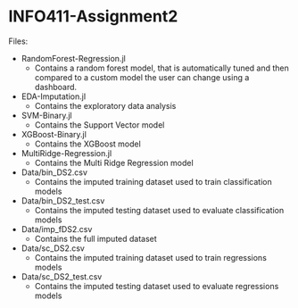 # INFO411-Assignment2

Files:
- RandomForest-Regression.jl
    - Contains a random forest model, that is automatically tuned and then compared to a custom model the user can change using a dashboard.
- EDA-Imputation.jl
    - Contains the exploratory data analysis
- SVM-Binary.jl
    - Contains the Support Vector model
- XGBoost-Binary.jl
    - Contains the XGBoost model
- MultiRidge-Regression.jl
    - Contains the Multi Ridge Regression model
- Data/bin_DS2.csv
    - Contains the imputed training dataset used to train classification models
- Data/bin_DS2_test.csv
    - Contains the imputed testing dataset used to evaluate classification models
- Data/imp_fDS2.csv
    - Contains the full imputed dataset
- Data/sc_DS2.csv
    - Contains the imputed training dataset used to train regressions models
- Data/sc_DS2_test.csv
    - Contains the imputed testing dataset used to evaluate regressions models

